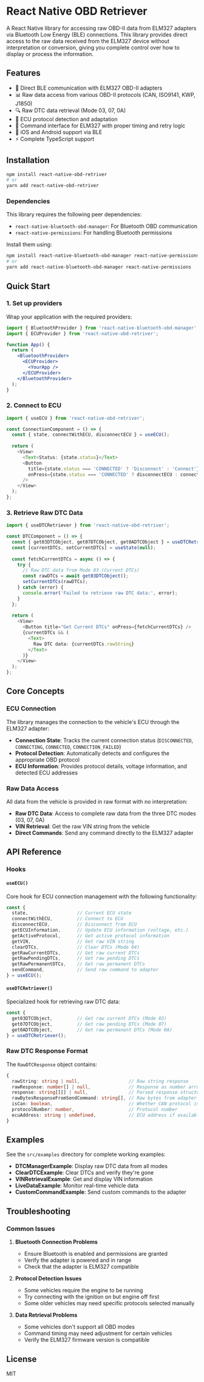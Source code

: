 # React Native OBD Retriever

A React Native library for accessing raw OBD-II data from ELM327 adapters via Bluetooth Low Energy (BLE) connections. This library provides direct access to the raw data received from the ELM327 device without interpretation or conversion, giving you complete control over how to display or process the information.

## Features

- 🚗 Direct BLE communication with ELM327 OBD-II adapters
- 📊 Raw data access from various OBD-II protocols (CAN, ISO9141, KWP, J1850)
- 🔍 Raw DTC data retrieval (Mode 03, 07, 0A)
- 🧩 ECU protocol detection and adaptation
- 🔄 Command interface for ELM327 with proper timing and retry logic
- 📱 iOS and Android support via BLE
- ⚡ Complete TypeScript support

## Installation

```bash
npm install react-native-obd-retriver
# or
yarn add react-native-obd-retriver
```

### Dependencies

This library requires the following peer dependencies:

- `react-native-bluetooth-obd-manager`: For Bluetooth OBD communication
- `react-native-permissions`: For handling Bluetooth permissions

Install them using:

```bash
npm install react-native-bluetooth-obd-manager react-native-permissions
# or
yarn add react-native-bluetooth-obd-manager react-native-permissions
```

## Quick Start

### 1. Set up providers

Wrap your application with the required providers:

```jsx
import { BluetoothProvider } from 'react-native-bluetooth-obd-manager';
import { ECUProvider } from 'react-native-obd-retriver';

function App() {
  return (
    <BluetoothProvider>
      <ECUProvider>
        <YourApp />
      </ECUProvider>
    </BluetoothProvider>
  );
}
```

### 2. Connect to ECU

```typescript
import { useECU } from 'react-native-obd-retriver';

const ConnectionComponent = () => {
  const { state, connectWithECU, disconnectECU } = useECU();
  
  return (
    <View>
      <Text>Status: {state.status}</Text>
      <Button
        title={state.status === 'CONNECTED' ? 'Disconnect' : 'Connect'}
        onPress={state.status === 'CONNECTED' ? disconnectECU : connectWithECU}
      />
    </View>
  );
};
```

### 3. Retrieve Raw DTC Data

```typescript
import { useDTCRetriever } from 'react-native-obd-retriver';

const DTCComponent = () => {
  const { get03DTCObject, get07DTCObject, get0ADTCObject } = useDTCRetriever();
  const [currentDTCs, setCurrentDTCs] = useState(null);
  
  const fetchCurrentDTCs = async () => {
    try {
      // Raw DTC data from Mode 03 (Current DTCs)
      const rawDTCs = await get03DTCObject();
      setCurrentDTCs(rawDTCs);
    } catch (error) {
      console.error('Failed to retrieve raw DTC data:', error);
    }
  };
  
  return (
    <View>
      <Button title="Get Current DTCs" onPress={fetchCurrentDTCs} />
      {currentDTCs && (
        <Text>
          Raw DTC data: {currentDTCs.rawString}
        </Text>
      )}
    </View>
  );
};
```

## Core Concepts

### ECU Connection

The library manages the connection to the vehicle's ECU through the ELM327 adapter:

- **Connection State**: Tracks the current connection status (`DISCONNECTED`, `CONNECTING`, `CONNECTED`, `CONNECTION_FAILED`)
- **Protocol Detection**: Automatically detects and configures the appropriate OBD protocol
- **ECU Information**: Provides protocol details, voltage information, and detected ECU addresses

### Raw Data Access

All data from the vehicle is provided in raw format with no interpretation:

- **Raw DTC Data**: Access to complete raw data from the three DTC modes (03, 07, 0A)
- **VIN Retrieval**: Get the raw VIN string from the vehicle
- **Direct Commands**: Send any command directly to the ELM327 adapter

## API Reference

### Hooks

#### `useECU()`

Core hook for ECU connection management with the following functionality:

```typescript
const {
  state,                  // Current ECU state
  connectWithECU,         // Connect to ECU
  disconnectECU,          // Disconnect from ECU
  getECUInformation,      // Update ECU information (voltage, etc.)
  getActiveProtocol,      // Get active protocol information
  getVIN,                 // Get raw VIN string
  clearDTCs,              // Clear DTCs (Mode 04)
  getRawCurrentDTCs,      // Get raw current DTCs
  getRawPendingDTCs,      // Get raw pending DTCs
  getRawPermanentDTCs,    // Get raw permanent DTCs
  sendCommand,            // Send raw command to adapter
} = useECU();
```

#### `useDTCRetriever()`

Specialized hook for retrieving raw DTC data:

```typescript
const {
  get03DTCObject,         // Get raw current DTCs (Mode 03)
  get07DTCObject,         // Get raw pending DTCs (Mode 07)
  get0ADTCObject,         // Get raw permanent DTCs (Mode 0A)
} = useDTCRetriever();
```

### Raw DTC Response Format

The `RawDTCResponse` object contains:

```typescript
{
  rawString: string | null,                  // Raw string response
  rawResponse: number[] | null,              // Response as number array
  response: string[][] | null,               // Parsed response structure
  rawBytesResponseFromSendCommand: string[], // Raw bytes from adapter
  isCan: boolean,                            // Whether CAN protocol is used
  protocolNumber: number,                    // Protocol number
  ecuAddress: string | undefined,            // ECU address if available
}
```

## Examples

See the `src/examples` directory for complete working examples:

- **DTCManagerExample**: Display raw DTC data from all modes
- **ClearDTCExample**: Clear DTCs and verify they're gone
- **VINRetrievalExample**: Get and display VIN information
- **LiveDataExample**: Monitor real-time vehicle data
- **CustomCommandExample**: Send custom commands to the adapter

## Troubleshooting

### Common Issues

1. **Bluetooth Connection Problems**
   - Ensure Bluetooth is enabled and permissions are granted
   - Verify the adapter is powered and in range
   - Check that the adapter is ELM327 compatible

2. **Protocol Detection Issues**
   - Some vehicles require the engine to be running
   - Try connecting with the ignition on but engine off first
   - Some older vehicles may need specific protocols selected manually

3. **Data Retrieval Problems**
   - Some vehicles don't support all OBD modes
   - Command timing may need adjustment for certain vehicles
   - Verify the ELM327 firmware version is compatible

## License

MIT
